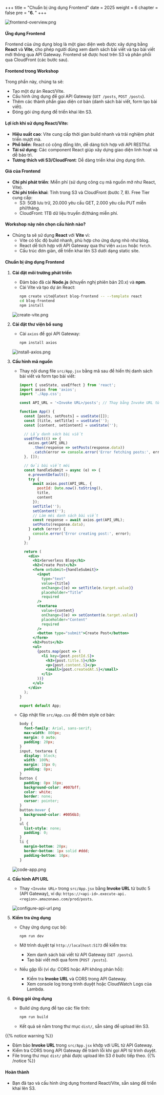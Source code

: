 +++
title = "Chuẩn bị ứng dụng Frontend"
date = 2025
weight = 6
chapter = false
pre = "<b>6. </b>"
+++

![frontend-overview.png](/static/images/6-Prepare-Frontend-Application/6.1.png)

#### Ứng dụng Frontend

Frontend của ứng dụng blog là một giao diện web được xây dựng bằng **React** và **Vite**, cho phép người dùng xem danh sách bài viết và tạo bài viết mới thông qua API Gateway. Frontend sẽ được host trên S3 và phân phối qua CloudFront (các bước sau).

#### Frontend trong Workshop
Trong phần này, chúng ta sẽ:
- Tạo một dự án React/Vite.
- Cấu hình ứng dụng để gọi API Gateway (`GET /posts`, `POST /posts`).
- Thêm các thành phần giao diện cơ bản (danh sách bài viết, form tạo bài viết).
- Đóng gói ứng dụng để triển khai lên S3.

#### Lợi ích khi sử dụng React/Vite:
- **Hiệu suất cao**: Vite cung cấp thời gian build nhanh và trải nghiệm phát triển mượt mà.
- **Phổ biến**: React có cộng đồng lớn, dễ dàng tích hợp với API RESTful.
- **Tái sử dụng**: Các component React giúp xây dựng giao diện linh hoạt và dễ bảo trì.
- **Tương thích với S3/CloudFront**: Dễ dàng triển khai ứng dụng tĩnh.

#### Giá của Frontend
- **Chi phí phát triển**: Miễn phí (sử dụng công cụ mã nguồn mở như React, Vite).
- **Chi phí triển khai**: Tính trong S3 và CloudFront (bước 7, 8). Free Tier cung cấp:
  - S3: 5GB lưu trữ, 20.000 yêu cầu GET, 2.000 yêu cầu PUT miễn phí/tháng.
  - CloudFront: 1TB dữ liệu truyền đi/tháng miễn phí.

#### Workshop này nên chọn cấu hình nào?
- Chúng ta sẽ sử dụng **React** với **Vite** vì:
  - Vite có tốc độ build nhanh, phù hợp cho ứng dụng nhỏ như blog.
  - React dễ tích hợp với API Gateway qua thư viện `axios` hoặc `fetch`.
  - Cấu trúc đơn giản, dễ triển khai lên S3 dưới dạng static site.

#### Chuẩn bị ứng dụng Frontend

1. **Cài đặt môi trường phát triển**
   - Đảm bảo đã cài **Node.js** (khuyến nghị phiên bản 20.x) và **npm**.
   - Cài Vite và tạo dự án React:
     ```bash
     npm create vite@latest blog-frontend -- --template react
     cd blog-frontend
     npm install
     ```

   ![create-vite.png](/static/images/6-Prepare-Frontend-Application/6.2.png)

2. **Cài đặt thư viện bổ sung**
   - Cài `axios` để gọi API Gateway:
     ```bash
     npm install axios
     ```

   ![install-axios.png](/static/images/6-Prepare-Frontend-Application/6.3.png)

3. **Cấu hình mã nguồn**
   - Thay nội dung file `src/App.jsx` bằng mã sau để hiển thị danh sách bài viết và form tạo bài viết:
     ```jsx
     import { useState, useEffect } from 'react';
     import axios from 'axios';
     import './App.css';

     const API_URL = '<Invoke URL>/posts'; // Thay bằng Invoke URL từ bước 5

     function App() {
       const [posts, setPosts] = useState([]);
       const [title, setTitle] = useState('');
       const [content, setContent] = useState('');

       // Lấy danh sách bài viết
       useEffect(() => {
         axios.get(API_URL)
           .then(response => setPosts(response.data))
           .catch(error => console.error('Error fetching posts:', error));
       }, []);

       // Gửi bài viết mới
       const handleSubmit = async (e) => {
         e.preventDefault();
         try {
           await axios.post(API_URL, {
             postId: Date.now().toString(),
             title,
             content
           });
           setTitle('');
           setContent('');
           // Làm mới danh sách bài viết
           const response = await axios.get(API_URL);
           setPosts(response.data);
         } catch (error) {
           console.error('Error creating post:', error);
         }
       };

       return (
         <div>
           <h1>Serverless Blog</h1>
           <h2>Create Post</h2>
           <form onSubmit={handleSubmit}>
             <input
               type="text"
               value={title}
               onChange={(e) => setTitle(e.target.value)}
               placeholder="Title"
               required
             />
             <textarea
               value={content}
               onChange={(e) => setContent(e.target.value)}
               placeholder="Content"
               required
             />
             <button type="submit">Create Post</button>
           </form>
           <h2>Posts</h2>
           <ul>
             {posts.map(post => (
               <li key={post.postId.S}>
                 <h3>{post.title.S}</h3>
                 <p>{post.content.S}</p>
                 <small>{post.createdAt.S}</small>
               </li>
             ))}
           </ul>
         </div>
       );
     }

     export default App;
     ```

   - Cập nhật file `src/App.css` để thêm style cơ bản:
     ```css
     body {
       font-family: Arial, sans-serif;
       max-width: 800px;
       margin: 0 auto;
       padding: 20px;
     }
     input, textarea {
       display: block;
       width: 100%;
       margin: 10px 0;
       padding: 8px;
     }
     button {
       padding: 8px 16px;
       background-color: #007bff;
       color: white;
       border: none;
       cursor: pointer;
     }
     button:hover {
       background-color: #0056b3;
     }
     ul {
       list-style: none;
       padding: 0;
     }
     li {
       margin-bottom: 20px;
       border-bottom: 1px solid #ddd;
       padding-bottom: 10px;
     }
     ```

   ![code-app.png](/static/images/6-Prepare-Frontend-Application/6.4.png)

4. **Cấu hình API URL**
   - Thay `<Invoke URL>` trong `src/App.jsx` bằng **Invoke URL** từ bước 5 (API Gateway), ví dụ: `https://<api-id>.execute-api.<region>.amazonaws.com/prod/posts`.

   ![configure-api-url.png](/static/images/6-Prepare-Frontend-Application/6.5.png)

5. **Kiểm tra ứng dụng**
   - Chạy ứng dụng cục bộ:
     ```bash
     npm run dev
     ```
   - Mở trình duyệt tại `http://localhost:5173` để kiểm tra:
     - Xem danh sách bài viết từ API Gateway (`GET /posts`).
     - Tạo bài viết mới qua form (`POST /posts`).

   - Nếu gặp lỗi (ví dụ: CORS hoặc API không phản hồi):
     - Kiểm tra **Invoke URL** và CORS trong API Gateway.
     - Xem console log trong trình duyệt hoặc CloudWatch Logs của Lambda.

6. **Đóng gói ứng dụng**
   - Build ứng dụng để tạo các file tĩnh:
     ```bash
     npm run build
     ```
   - Kết quả sẽ nằm trong thư mục `dist/`, sẵn sàng để upload lên S3.

{{% notice warning %}}
- Đảm bảo **Invoke URL** trong `src/App.jsx` khớp với URL từ API Gateway.
- Kiểm tra CORS trong API Gateway để tránh lỗi khi gọi API từ trình duyệt.
- File trong thư mục `dist/` phải được upload lên S3 ở bước tiếp theo.
{{% /notice %}}

#### Hoàn thành
- Bạn đã tạo và cấu hình ứng dụng frontend React/Vite, sẵn sàng để triển khai lên S3.
